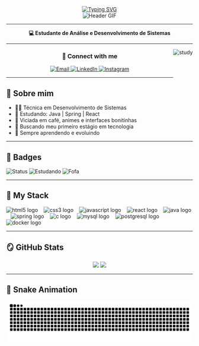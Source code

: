 <div align="center">
  <a href="https://git.io/typing-svg">
    <img src="https://readme-typing-svg.demolab.com?font=Fira+Code&weight=500&size=22&pause=1000&color=F4A9D6&center=true&vCenter=true&random=false&width=524&lines=%E2%8A%B9+Welcome+to+my+profile!+%CB%99%E1%B5%95%CB%99+%E2%8A%B9+" alt="Typing SVG">
  </a>
</div>

<div align="center">
  <img src="./src/header-gif.gif" alt="Header GIF" />
</div>

---

<p align="center"><strong>💻 Estudante de Análise e Desenvolvimento de Sistemas</strong></p>

---

<img align="right" alt="study" height="190px" src="./src/study.gif">

<h3 align="center">🌷 Connect with me</h3>

<div align="center">

<a href="mailto:isabellascarassatii@gmail.com">
  <img src="https://img.shields.io/badge/-Email-F4A9D6?style=for-the-badge&logo=gmail&logoColor=white" alt="Email">
</a>
<a href="https://www.linkedin.com/in/isabella-dos-anjos/">
  <img src="https://img.shields.io/badge/-LinkedIn-F4A9D6?style=for-the-badge&logo=linkedin&logoColor=white" alt="LinkedIn">
</a>
<a href="https://www.instagram.com/isabellascarassati/">
  <img src="https://img.shields.io/badge/-Instagram-F4A9D6?style=for-the-badge&logo=instagram&logoColor=white" alt="Instagram">
</a>

</div>

---

## 💌 Sobre mim

- 👩‍💻 Técnica em Desenvolvimento de Sistemas  
- 🌸 Estudando: Java | Spring | React  
- 🧁 Viciada em café, animes e interfaces bonitinhas  
- 🚀 Buscando meu primeiro estágio em tecnologia  
- 🌱 Sempre aprendendo e evoluindo

---

## 🎀 Badges

![Status](https://img.shields.io/badge/Dev%20em%20crescimento-%F0%9F%8C%B8-F4A9D6?style=flat)
![Estudando](https://img.shields.io/badge/Aprendendo-Java%20%7C%20Spring%20%7C%20React-F4A9D6?style=flat)
![Fofa](https://img.shields.io/badge/Vibe-fofinha-FFB6C1?style=flat)

---

## 🧸 My Stack

<div align="left">
  <img src="https://cdn.jsdelivr.net/gh/devicons/devicon/icons/html5/html5-original.svg" height="25" alt="html5 logo" />
  <img width="8" />
  <img src="https://cdn.jsdelivr.net/gh/devicons/devicon/icons/css3/css3-original.svg" height="25" alt="css3 logo" />
  <img width="8" />
  <img src="https://cdn.jsdelivr.net/gh/devicons/devicon/icons/javascript/javascript-plain.svg" height="25" alt="javascript logo" />
  <img width="8" />
  <img src="https://cdn.jsdelivr.net/gh/devicons/devicon/icons/react/react-original.svg" height="25" alt="react logo" />
  <img width="8" />
  <img src="https://cdn.jsdelivr.net/gh/devicons/devicon/icons/java/java-original.svg" height="25" alt="java logo" />
  <img width="8" />
  <img src="https://cdn.jsdelivr.net/gh/devicons/devicon/icons/spring/spring-original.svg" height="25" alt="spring logo" />
  <img width="8" />
  <img src="https://cdn.jsdelivr.net/gh/devicons/devicon/icons/c/c-original.svg" height="25" alt="c logo" />
  <img width="8" />
  <img src="https://cdn.jsdelivr.net/gh/devicons/devicon/icons/mysql/mysql-original.svg" height="25" alt="mysql logo" />
  <img width="8" />
  <img src="https://cdn.jsdelivr.net/gh/devicons/devicon/icons/postgresql/postgresql-original.svg" height="25" alt="postgresql logo" />
  <img width="8" />
  <img src="https://cdn.jsdelivr.net/gh/devicons/devicon/icons/docker/docker-original.svg" height="25" alt="docker logo" />
</div>

---

## 🪞 GitHub Stats

<div align="center">
  <img height="160em" src="https://github-readme-stats.vercel.app/api?username=isabelladosanjos&show_icons=true&theme=radical"/>
  <img height="160em" src="https://github-readme-stats.vercel.app/api/top-langs/?username=isabelladosanjos&layout=compact&langs_count=7&theme=radical"/>
</div>

---

## 🐍 Snake Animation

<picture>
  <source media="(prefers-color-scheme: dark)" srcset="https://raw.githubusercontent.com/isabelladosanjos/isabelladosanjos/output/github-contribution-grid-snake-dark.svg" />
  <source media="(prefers-color-scheme: light)" srcset="https://raw.githubusercontent.com/isabelladosanjos/isabelladosanjos/output/github-contribution-grid-snake.svg" />
  <img src="https://raw.githubusercontent.com/isabelladosanjos/isabelladosanjos/output/github-contribution-grid-snake.svg" alt="Snake animation" />
</picture>
